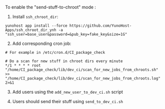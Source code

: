 To enable the "send-stuff-to-chroot" mode : 

1) Install `ssh_chroot_dir`: 

```
yunohost app install --force https://github.com/YunoHost-Apps/ssh_chroot_dir_ynh -a "ssh_user=base_user&password=&pub_key=fake_key&size=1G"
```

2) Add corresponding cron job: 

```
# For example in /etc/cron.d/CI_package_check

# Do a scan for new stuff in chroot dirs every minute
*/1 * * * * root "/home/CI_package_check/lib/dev_ci/scan_for_new_jobs_from_chroots.sh" >> "/home/CI_package_check/lib/dev_ci/scan_for_new_jobs_from_chroots.log" 2>&1
```

3) Add users using the `add_new_user_to_dev_ci.sh` script

4) Users should send their stuff using  `send_to_dev_ci.sh`
